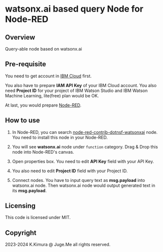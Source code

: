 # watsonx.ai based query Node for Node-RED


## Overview

Query-able node based on watsonx.ai


## Pre-requisite

You need to get account in [IBM Cloud](https://cloud.ibm.com/) first.

You also have to prepare **IAM API Key** of your IBM Cloud account. You also need **Project ID** for your project of IBM Watson Studio and IBM Watson Machine Learning, lite(free) plan would be OK.

At last, you would prepare [Node-RED](https://nodered.org/).


## How to use

1. In Node-RED, you can search [node-red-contrib-dotnsf-watsonxai](https://www.npmjs.com/package/node-red-contrib-dotnsf-watsonxai) node. You need to install this node in your Node-RED.

2. You will see **watsonx.ai** node under `function` category. Drag & Drop this node into Node-RED's canvas.

3. Open properties box. You need to edit **API Key** field with your API Key.

4. You also need to edit **Project ID** field with your Project ID.

5. Connect nodes. You have to input query text as **msg.payload** into watsonx.ai node. Then watsonx.ai node would output generated text in its **msg.payload**.


## Licensing

This code is licensed under MIT.


## Copyright

2023-2024 K.Kimura @ Juge.Me all rights reserved.

